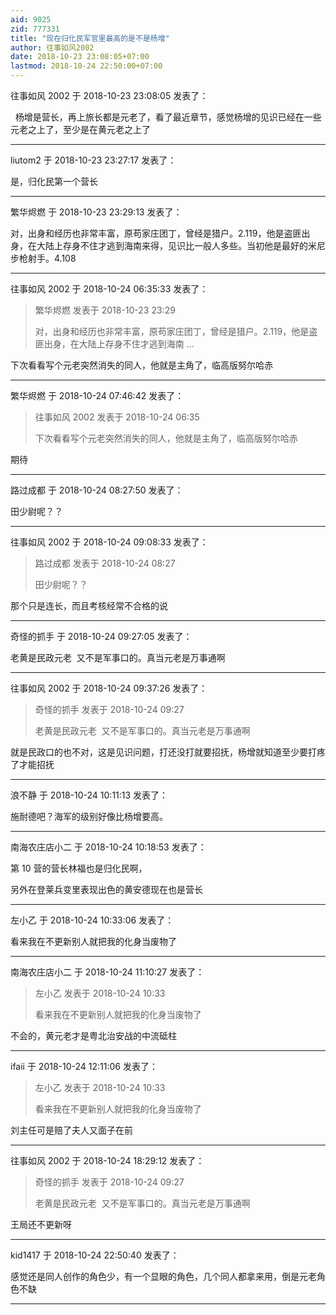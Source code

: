 ```yaml
---
aid: 9025
zid: 777331
title: "现在归化民军官里最高的是不是杨增"
author: 往事如风2002
date: 2018-10-23 23:08:05+07:00
lastmod: 2018-10-24 22:50:00+07:00
---
```


往事如风 2002 于 2018-10-23 23:08:05 发表了：

&nbsp;&nbsp;杨增是营长，再上旅长都是元老了，看了最近章节，感觉杨增的见识已经在一些元老之上了，至少是在黄元老之上了

---

liutom2 于 2018-10-23 23:27:17 发表了：

是，归化民第一个营长

---

繁华烬燃 于 2018-10-23 23:29:13 发表了：

对，出身和经历也非常丰富，原苟家庄团丁，曾经是猎户。2.119，他是盗匪出身，在大陆上存身不住才逃到海南来得，见识比一般人多些。当初他是最好的米尼步枪射手。4.108

---

往事如风 2002 于 2018-10-24 06:35:33 发表了：

> 繁华烬燃 发表于 2018-10-23 23:29
>
> 对，出身和经历也非常丰富，原苟家庄团丁，曾经是猎户。2.119，他是盗匪出身，在大陆上存身不住才逃到海南 ...

下次看看写个元老突然消失的同人，他就是主角了，临高版努尔哈赤

---

繁华烬燃 于 2018-10-24 07:46:42 发表了：

> 往事如风 2002 发表于 2018-10-24 06:35
>
> 下次看看写个元老突然消失的同人，他就是主角了，临高版努尔哈赤

期待

---

路过成都 于 2018-10-24 08:27:50 发表了：

田少尉呢？？

---

往事如风 2002 于 2018-10-24 09:08:33 发表了：

> 路过成都 发表于 2018-10-24 08:27
>
> 田少尉呢？？

那个只是连长，而且考核经常不合格的说

---

奇怪的抓手 于 2018-10-24 09:27:05 发表了：

老黄是民政元老&nbsp;&nbsp;又不是军事口的。真当元老是万事通啊

---

往事如风 2002 于 2018-10-24 09:37:26 发表了：

> 奇怪的抓手 发表于 2018-10-24 09:27
>
> 老黄是民政元老&nbsp;&nbsp;又不是军事口的。真当元老是万事通啊

就是民政口的也不对，这是见识问题，打还没打就要招抚，杨增就知道至少要打疼了才能招抚

---

浪不静 于 2018-10-24 10:11:13 发表了：

施耐德吧？海军的级别好像比杨增要高。

---

南海农庄店小二 于 2018-10-24 10:18:53 发表了：

第 10 营的营长林福也是归化民啊，

另外在登莱兵变里表现出色的黄安德现在也是营长

---

左小乙 于 2018-10-24 10:33:06 发表了：

看来我在不更新别人就把我的化身当废物了

---

南海农庄店小二 于 2018-10-24 11:10:27 发表了：

> 左小乙 发表于 2018-10-24 10:33
>
> 看来我在不更新别人就把我的化身当废物了

不会的，黄元老才是粤北治安战的中流砥柱

---

ifaii 于 2018-10-24 12:11:06 发表了：

> 左小乙 发表于 2018-10-24 10:33
>
> 看来我在不更新别人就把我的化身当废物了

刘主任可是赔了夫人又面子在前

---

往事如风 2002 于 2018-10-24 18:29:12 发表了：

> 奇怪的抓手 发表于 2018-10-24 09:27
>
> 老黄是民政元老&nbsp;&nbsp;又不是军事口的。真当元老是万事通啊

王局还不更新呀

---

kid1417 于 2018-10-24 22:50:40 发表了：

感觉还是同人创作的角色少，有一个显眼的角色，几个同人都拿来用，倒是元老角色不缺

---
